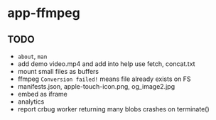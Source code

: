 # app-ffmpeg

## TODO

- `about`, `man`
- add demo video.mp4 and add into help use fetch, concat.txt
- mount small files as buffers
- ffmpeg `Conversion failed!` means file already exists on FS
- manifests.json, apple-touch-icon.png, og_image2.jpg
- embed as iframe
- analytics
- report crbug worker returning many blobs crashes on terminate()